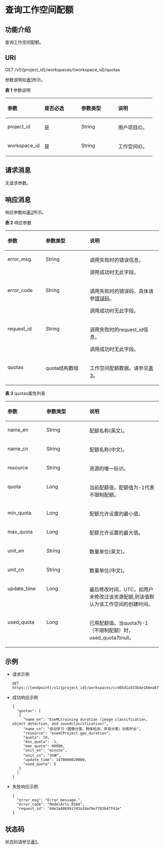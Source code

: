 # 查询工作空间配额<a name="modelarts_03_0136"></a>

## 功能介绍<a name="section1770015115413"></a>

查询工作空间配额。

## URI<a name="section548207"></a>

GET /v1/\{project\_id\}/workspaces/\{workspace\_id\}/quotas

参数说明如[表1](#table27718806153710)所示。

**表 1**  参数说明

<a name="table27718806153710"></a>
<table><thead align="left"><tr id="row144072174915"><th class="cellrowborder" valign="top" width="25%" id="mcps1.2.5.1.1"><p id="p340721134918"><a name="p340721134918"></a><a name="p340721134918"></a>参数</p>
</th>
<th class="cellrowborder" valign="top" width="25%" id="mcps1.2.5.1.2"><p id="p1540812113499"><a name="p1540812113499"></a><a name="p1540812113499"></a>是否必选</p>
</th>
<th class="cellrowborder" valign="top" width="25%" id="mcps1.2.5.1.3"><p id="p144081317495"><a name="p144081317495"></a><a name="p144081317495"></a>参数类型</p>
</th>
<th class="cellrowborder" valign="top" width="25%" id="mcps1.2.5.1.4"><p id="p1440871154919"><a name="p1440871154919"></a><a name="p1440871154919"></a>说明</p>
</th>
</tr>
</thead>
<tbody><tr id="row154081611492"><td class="cellrowborder" valign="top" width="25%" headers="mcps1.2.5.1.1 "><p id="p1840817184919"><a name="p1840817184919"></a><a name="p1840817184919"></a>project_id</p>
</td>
<td class="cellrowborder" valign="top" width="25%" headers="mcps1.2.5.1.2 "><p id="p940861184915"><a name="p940861184915"></a><a name="p940861184915"></a>是</p>
</td>
<td class="cellrowborder" valign="top" width="25%" headers="mcps1.2.5.1.3 "><p id="p74089194917"><a name="p74089194917"></a><a name="p74089194917"></a>String</p>
</td>
<td class="cellrowborder" valign="top" width="25%" headers="mcps1.2.5.1.4 "><p id="p1840811124918"><a name="p1840811124918"></a><a name="p1840811124918"></a>用户项目ID。</p>
</td>
</tr>
<tr id="row74081913496"><td class="cellrowborder" valign="top" width="25%" headers="mcps1.2.5.1.1 "><p id="p204098116493"><a name="p204098116493"></a><a name="p204098116493"></a>workspace_id</p>
</td>
<td class="cellrowborder" valign="top" width="25%" headers="mcps1.2.5.1.2 "><p id="p1240914184917"><a name="p1240914184917"></a><a name="p1240914184917"></a>是</p>
</td>
<td class="cellrowborder" valign="top" width="25%" headers="mcps1.2.5.1.3 "><p id="p12409711494"><a name="p12409711494"></a><a name="p12409711494"></a>String</p>
</td>
<td class="cellrowborder" valign="top" width="25%" headers="mcps1.2.5.1.4 "><p id="p1240911134911"><a name="p1240911134911"></a><a name="p1240911134911"></a>工作空间ID。</p>
</td>
</tr>
</tbody>
</table>

## 请求消息<a name="section4933868"></a>

无请求参数。

## 响应消息<a name="section44404812"></a>

响应参数如[表2](#table1221422915578)所示。

**表 2**  响应参数

<a name="table1221422915578"></a>
<table><thead align="left"><tr id="row440931104918"><th class="cellrowborder" valign="top" width="24.83838383838384%" id="mcps1.2.4.1.1"><p id="p22301721105815"><a name="p22301721105815"></a><a name="p22301721105815"></a>参数</p>
</th>
<th class="cellrowborder" valign="top" width="28.70707070707071%" id="mcps1.2.4.1.2"><p id="p440915184910"><a name="p440915184910"></a><a name="p440915184910"></a>参数类型</p>
</th>
<th class="cellrowborder" valign="top" width="46.45454545454545%" id="mcps1.2.4.1.3"><p id="p134090114499"><a name="p134090114499"></a><a name="p134090114499"></a>说明</p>
</th>
</tr>
</thead>
<tbody><tr id="row05171571918"><td class="cellrowborder" valign="top" width="24.83838383838384%" headers="mcps1.2.4.1.1 "><p id="p1370916326137"><a name="p1370916326137"></a><a name="p1370916326137"></a>error_msg</p>
</td>
<td class="cellrowborder" valign="top" width="28.70707070707071%" headers="mcps1.2.4.1.2 "><p id="p4709193218131"><a name="p4709193218131"></a><a name="p4709193218131"></a>String</p>
</td>
<td class="cellrowborder" valign="top" width="46.45454545454545%" headers="mcps1.2.4.1.3 "><p id="p187101632111311"><a name="p187101632111311"></a><a name="p187101632111311"></a>调用失败时的错误信息。</p>
<p id="p1171083221312"><a name="p1171083221312"></a><a name="p1171083221312"></a>调用成功时无此字段。</p>
</td>
</tr>
<tr id="row13222895190"><td class="cellrowborder" valign="top" width="24.83838383838384%" headers="mcps1.2.4.1.1 "><p id="p9710193213138"><a name="p9710193213138"></a><a name="p9710193213138"></a>error_code</p>
</td>
<td class="cellrowborder" valign="top" width="28.70707070707071%" headers="mcps1.2.4.1.2 "><p id="p371010326137"><a name="p371010326137"></a><a name="p371010326137"></a>String</p>
</td>
<td class="cellrowborder" valign="top" width="46.45454545454545%" headers="mcps1.2.4.1.3 "><p id="p685837115619"><a name="p685837115619"></a><a name="p685837115619"></a>调用失败时的错误码，具体请参<a href="错误码.md">错误码</a>。</p>
<p id="p171073291312"><a name="p171073291312"></a><a name="p171073291312"></a>调用成功时无此字段。</p>
</td>
</tr>
<tr id="row13291413374"><td class="cellrowborder" valign="top" width="24.83838383838384%" headers="mcps1.2.4.1.1 "><p id="p2316131472"><a name="p2316131472"></a><a name="p2316131472"></a>request_id</p>
</td>
<td class="cellrowborder" valign="top" width="28.70707070707071%" headers="mcps1.2.4.1.2 "><p id="p4311013871"><a name="p4311013871"></a><a name="p4311013871"></a>String</p>
</td>
<td class="cellrowborder" valign="top" width="46.45454545454545%" headers="mcps1.2.4.1.3 "><p id="p173119131979"><a name="p173119131979"></a><a name="p173119131979"></a>调用失败时的request_id信息。</p>
<p id="p1693371471"><a name="p1693371471"></a><a name="p1693371471"></a>调用成功时无此字段。</p>
</td>
</tr>
<tr id="row84091011491"><td class="cellrowborder" valign="top" width="24.83838383838384%" headers="mcps1.2.4.1.1 "><p id="p114091310490"><a name="p114091310490"></a><a name="p114091310490"></a>quotas</p>
</td>
<td class="cellrowborder" valign="top" width="28.70707070707071%" headers="mcps1.2.4.1.2 "><p id="p540918184920"><a name="p540918184920"></a><a name="p540918184920"></a>quota结构数组</p>
</td>
<td class="cellrowborder" valign="top" width="46.45454545454545%" headers="mcps1.2.4.1.3 "><p id="p1641014120493"><a name="p1641014120493"></a><a name="p1641014120493"></a>工作空间配额数据。请参见<a href="#table10292351155335">表3</a>。</p>
</td>
</tr>
</tbody>
</table>

**表 3**  quotas属性列表

<a name="table10292351155335"></a>
<table><thead align="left"><tr id="row154108124913"><th class="cellrowborder" valign="top" width="25.282828282828284%" id="mcps1.2.4.1.1"><p id="p54101311491"><a name="p54101311491"></a><a name="p54101311491"></a>参数</p>
</th>
<th class="cellrowborder" valign="top" width="27.989898989898986%" id="mcps1.2.4.1.2"><p id="p104102118493"><a name="p104102118493"></a><a name="p104102118493"></a>参数类型</p>
</th>
<th class="cellrowborder" valign="top" width="46.72727272727272%" id="mcps1.2.4.1.3"><p id="p441017115494"><a name="p441017115494"></a><a name="p441017115494"></a>说明</p>
</th>
</tr>
</thead>
<tbody><tr id="row241001194915"><td class="cellrowborder" valign="top" width="25.282828282828284%" headers="mcps1.2.4.1.1 "><p id="p5152128583"><a name="p5152128583"></a><a name="p5152128583"></a>name_en</p>
</td>
<td class="cellrowborder" valign="top" width="27.989898989898986%" headers="mcps1.2.4.1.2 "><p id="p1269012583715"><a name="p1269012583715"></a><a name="p1269012583715"></a>String</p>
</td>
<td class="cellrowborder" valign="top" width="46.72727272727272%" headers="mcps1.2.4.1.3 "><p id="p136908581279"><a name="p136908581279"></a><a name="p136908581279"></a>配额名称(英文)。</p>
</td>
</tr>
<tr id="row341101104915"><td class="cellrowborder" valign="top" width="25.282828282828284%" headers="mcps1.2.4.1.1 "><p id="p111522081484"><a name="p111522081484"></a><a name="p111522081484"></a>name_cn</p>
</td>
<td class="cellrowborder" valign="top" width="27.989898989898986%" headers="mcps1.2.4.1.2 "><p id="p156908581879"><a name="p156908581879"></a><a name="p156908581879"></a>String</p>
</td>
<td class="cellrowborder" valign="top" width="46.72727272727272%" headers="mcps1.2.4.1.3 "><p id="p369013581572"><a name="p369013581572"></a><a name="p369013581572"></a>配额名称(中文)。</p>
</td>
</tr>
<tr id="row1141114124917"><td class="cellrowborder" valign="top" width="25.282828282828284%" headers="mcps1.2.4.1.1 "><p id="p4411910494"><a name="p4411910494"></a><a name="p4411910494"></a>resource</p>
</td>
<td class="cellrowborder" valign="top" width="27.989898989898986%" headers="mcps1.2.4.1.2 "><p id="p1341315117490"><a name="p1341315117490"></a><a name="p1341315117490"></a>String</p>
</td>
<td class="cellrowborder" valign="top" width="46.72727272727272%" headers="mcps1.2.4.1.3 "><p id="p241411124912"><a name="p241411124912"></a><a name="p241411124912"></a>资源的唯一标识。</p>
</td>
</tr>
<tr id="row134141617492"><td class="cellrowborder" valign="top" width="25.282828282828284%" headers="mcps1.2.4.1.1 "><p id="p1414419490"><a name="p1414419490"></a><a name="p1414419490"></a>quota</p>
</td>
<td class="cellrowborder" valign="top" width="27.989898989898986%" headers="mcps1.2.4.1.2 "><p id="p84149194920"><a name="p84149194920"></a><a name="p84149194920"></a>Long</p>
</td>
<td class="cellrowborder" valign="top" width="46.72727272727272%" headers="mcps1.2.4.1.3 "><p id="p1414815497"><a name="p1414815497"></a><a name="p1414815497"></a>当前配额值。配额值为-1代表不限制配额。</p>
</td>
</tr>
<tr id="row16414131154910"><td class="cellrowborder" valign="top" width="25.282828282828284%" headers="mcps1.2.4.1.1 "><p id="p141461144913"><a name="p141461144913"></a><a name="p141461144913"></a>min_quota</p>
</td>
<td class="cellrowborder" valign="top" width="27.989898989898986%" headers="mcps1.2.4.1.2 "><p id="p24141817492"><a name="p24141817492"></a><a name="p24141817492"></a>Long</p>
</td>
<td class="cellrowborder" valign="top" width="46.72727272727272%" headers="mcps1.2.4.1.3 "><p id="p1414413493"><a name="p1414413493"></a><a name="p1414413493"></a>配额允许设置的最小值。</p>
</td>
</tr>
<tr id="row1241451114912"><td class="cellrowborder" valign="top" width="25.282828282828284%" headers="mcps1.2.4.1.1 "><p id="p541419113490"><a name="p541419113490"></a><a name="p541419113490"></a>max_quota</p>
</td>
<td class="cellrowborder" valign="top" width="27.989898989898986%" headers="mcps1.2.4.1.2 "><p id="p441441184919"><a name="p441441184919"></a><a name="p441441184919"></a>Long</p>
</td>
<td class="cellrowborder" valign="top" width="46.72727272727272%" headers="mcps1.2.4.1.3 "><p id="p1541441114912"><a name="p1541441114912"></a><a name="p1541441114912"></a>配额允许设置的最大值。</p>
</td>
</tr>
<tr id="row154141519492"><td class="cellrowborder" valign="top" width="25.282828282828284%" headers="mcps1.2.4.1.1 "><p id="p041461134914"><a name="p041461134914"></a><a name="p041461134914"></a>unit_en</p>
</td>
<td class="cellrowborder" valign="top" width="27.989898989898986%" headers="mcps1.2.4.1.2 "><p id="p8414171104917"><a name="p8414171104917"></a><a name="p8414171104917"></a>String</p>
</td>
<td class="cellrowborder" valign="top" width="46.72727272727272%" headers="mcps1.2.4.1.3 "><p id="p941431114918"><a name="p941431114918"></a><a name="p941431114918"></a>数量单位(英文)。</p>
</td>
</tr>
<tr id="row44151414496"><td class="cellrowborder" valign="top" width="25.282828282828284%" headers="mcps1.2.4.1.1 "><p id="p1841571144915"><a name="p1841571144915"></a><a name="p1841571144915"></a>unit_cn</p>
</td>
<td class="cellrowborder" valign="top" width="27.989898989898986%" headers="mcps1.2.4.1.2 "><p id="p1941531184913"><a name="p1941531184913"></a><a name="p1941531184913"></a>String</p>
</td>
<td class="cellrowborder" valign="top" width="46.72727272727272%" headers="mcps1.2.4.1.3 "><p id="p154152013495"><a name="p154152013495"></a><a name="p154152013495"></a>数量单位(中文)。</p>
</td>
</tr>
<tr id="row154154111495"><td class="cellrowborder" valign="top" width="25.282828282828284%" headers="mcps1.2.4.1.1 "><p id="p124151012498"><a name="p124151012498"></a><a name="p124151012498"></a>update_time</p>
</td>
<td class="cellrowborder" valign="top" width="27.989898989898986%" headers="mcps1.2.4.1.2 "><p id="p3415101164917"><a name="p3415101164917"></a><a name="p3415101164917"></a>Long</p>
</td>
<td class="cellrowborder" valign="top" width="46.72727272727272%" headers="mcps1.2.4.1.3 "><p id="p741514116491"><a name="p741514116491"></a><a name="p741514116491"></a>最后修改时间，UTC。如用户未修改过该资源配额,则该值默认为该工作空间的创建时间。</p>
</td>
</tr>
<tr id="row593716459454"><td class="cellrowborder" valign="top" width="25.282828282828284%" headers="mcps1.2.4.1.1 "><p id="p6938114514453"><a name="p6938114514453"></a><a name="p6938114514453"></a>used_quota</p>
</td>
<td class="cellrowborder" valign="top" width="27.989898989898986%" headers="mcps1.2.4.1.2 "><p id="p793994574513"><a name="p793994574513"></a><a name="p793994574513"></a>Long</p>
</td>
<td class="cellrowborder" valign="top" width="46.72727272727272%" headers="mcps1.2.4.1.3 "><p id="p14939134514456"><a name="p14939134514456"></a><a name="p14939134514456"></a>已用配额值。当quota为-1（不限制配额）时，used_quota为null。</p>
</td>
</tr>
</tbody>
</table>

## 示例<a name="section64098994"></a>

-   请求示例

    ```
    GET  https://{endpoint}/v1/{project_id}/workspaces/ccd05d1a553b4e188ea878e7dcb85e47/quotas
    ```


-   成功响应示例

    ```
    {
      "quotas": [
       {
         "name_en": "ExeMLtraining duration (image classification, object detection, and soundclassification)",
         "name_cn": "自动学习（图像分类、物体检测、声音分类）训练时长",
         "resource": "exemlProject.gpu_duration",
         "quota": 10,
         "min_quota": -1,
         "max_quota": 60000,
         "unit_en": "minute",
         "unit_cn": "分钟",
         "update_time": 1470000020000,
         "used_quota": 5
       }
      ]
    }
    ```

-   失败响应示例

    ```
    {
      "error_msg": "Error message.",
      "error_code": "ModelArts.0104",
      "request_id": "44e3a486991743a19af9e7783b47f41e"
    }
    ```


## 状态码<a name="section16948739"></a>

状态码请参见[表1](状态码.md#table1450010510213)。

